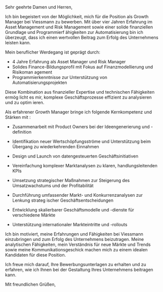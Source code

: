 Sehr geehrte Damen und Herren,

Ich bin begeistert von der Möglichkeit, mich für die Position als Growth Manager
 bei Viessmann zu bewerben. Mit über vier Jahren Erfahrung im Asset Management
 und Risk Management sowie einer solide finanziellen Grundlage und Programmierf
ähigkeiten zur Automatisierung bin ich überzeugt, dass ich einen wertvollen
 Beitrag zum Erfolg des Unternehmens leisten kann.

Mein beruflicher Werdegang ist geprägt durch:

- 4 Jahre Erfahrung als Asset Manager und Risk Manager
- Solides Finance-Bildungsprofil mit Fokus auf Finanzmodellierung und Risikoman
agement
- Programmierkenntnisse zur Unterstützung von Automatisierungsprojekten

Diese Kombination aus finanzieller Expertise und technischen Fähigkeiten ermög
licht es mir, komplexe Geschäftsprozesse effizient zu analysieren und zu optim
ieren.

Als erfahrener Growth Manager bringe ich folgende Kernkompetenz und Stärken mit
:

- Zusammenarbeit mit Product Owners bei der Ideengenerierung und -definition
- Identifikation neuer Wertschöpfungsströme und Unterstützung beim Übergang zu
 wiederkehrenden Einnahmen
- Design und Launch von datengesteuerten Geschäftsinitiativen
- Vereinfachung komplexer Marktanalysen zu klaren, handlungsleitenden KPIs
- Umsetzung strategischer Maßnahmen zur Steigerung des Umsatzwachstums und der
 Profitabilität
- Durchführung umfassender Markt- und Konkurrenzanalysen zur Lenkung strateg
ischer Geschäftsentscheidungen
- Entwicklung skalierbarer Geschäftsmodelle und -dienste für verschiedene Märkte

- Unterstützung internationaler Markteintritte und -rollouts

Ich bin motiviert, meine Erfahrungen und Fähigkeiten bei Viessmann einzubringen
 und zum Erfolg des Unternehmens beizutragen. Meine analytischen Fähigkeiten,
 mein Verständnis für neue Märkte und Trends sowie meine Kommunikationsgeschick
 machen mich zu einem idealen Kandidaten für diese Position.

Ich freue mich darauf, Ihre Bewerbungsunterlagen zu erhalten und zu erfahren,
 wie ich Ihnen bei der Gestaltung Ihres Unternehmens beitragen kann.

Mit freundlichen Grüßen,

